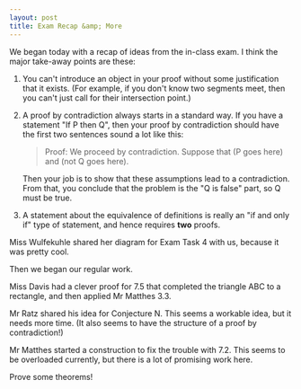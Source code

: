 ```yaml
---
layout: post
title: Exam Recap &amp; More
---
```


We began today with a recap of ideas from the in-class exam. I think the major
take-away points are these:

1. You can't introduce an object in your proof without some justification that it
exists. (For example, if you don't know two segments meet, then you can't just
call for their intersection point.)

2. A proof by contradiction always starts in a standard way. If you have a
   statement "If P then Q", then your proof by contradiction should have the first
   two sentences sound a lot like this:
     > Proof: We proceed by contradiction. Suppose that (P goes here) and
     > (not Q goes here).

   Then your job is to show that these assumptions lead to a contradiction. From
   that, you conclude that the problem is the "Q is false" part, so Q must be true.

3. A statement about the equivalence of definitions is really an "if and only if"
type of statement, and hence requires **two** proofs.

Miss Wulfekuhle shared her diagram for Exam Task 4 with us, because it was pretty
cool.

Then we began our regular work.

Miss Davis had a clever proof for 7.5 that completed the triangle ABC to a rectangle,
and then applied Mr Matthes 3.3.

Mr Ratz shared his idea for Conjecture N. This seems a workable idea, but it needs
more time. (It also seems to have the structure of a proof by contradiction!)

Mr Matthes started a construction to fix the trouble with 7.2. This seems to be
overloaded currently, but there is a lot of promising work here.

Prove some theorems!
